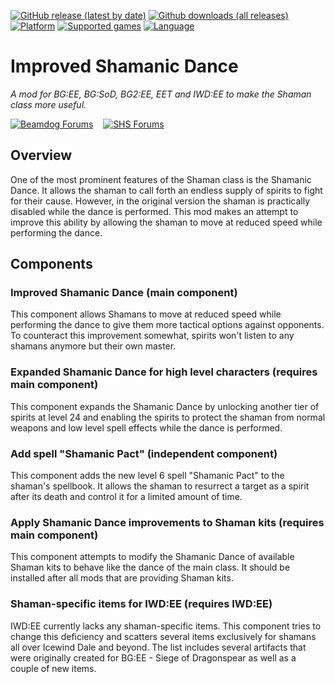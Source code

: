 [![GitHub release (latest by date)](https://img.shields.io/github/v/release/Argent77/A7-ImprovedShamanicDance?color=darkred&include_prereleases&label=latest%20release)](https://github.com/Argent77/A7-ImprovedShamanicDance/releases/latest)
[![Github downloads (all releases)](https://img.shields.io/github/downloads/Argent77/A7-ImprovedShamanicDance/total.svg?color=gold)](https://github.com/Argent77/A7-ImprovedShamanicDance/releases)
[![Platform](https://img.shields.io/static/v1?label=platform&message=Windows%20%7C%20macOS%20%7C%20Linux%20%7C%20Project%20Infinity&color=informational)](https://github.com/Argent77/A7-ImprovedShamanicDance/releases/latest)
[![Supported games](https://img.shields.io/static/v1?label=supported%20games&message=BG%3AEE%20%7C%20SoD%20%7C%20BG2%3AEE%20%7C%20EET%20%7C%20IWD%3AEE&color=indigo)](https://github.com/Argent77/A7-ImprovedShamanicDance)
[![Language](https://img.shields.io/static/v1?label=language&message=English%20%7C%20French%20%7C%20German%20%7C%20Italian%20%7C%20Polish&color=limegreen)](https://github.com/Argent77/A7-ImprovedShamanicDance)

# Improved Shamanic Dance
*A mod for BG:EE, BG:SoD, BG2:EE, EET and IWD:EE to make the Shaman class more useful.*

[![Beamdog Forums](https://img.shields.io/static/v1?label=Discussion&message=Beamdog%20Forums&color=444&labelColor=eee&style=for-the-badge)](https://forums.beamdog.com/discussion/58676 "Beamdog Forums")
&nbsp;&nbsp;
[![SHS Forums](https://img.shields.io/static/v1?label=Discussion&message=SHS%20Forums&color=951514&labelColor=eee&style=for-the-badge)](http://www.shsforums.net/topic/59265-mod-improved-shamanic-dance/ "Spellhold Studios Forums")

## Overview
One of the most prominent features of the Shaman class is the Shamanic Dance. It allows the shaman to call forth an endless supply of spirits to fight for their cause. However, in the original version the shaman is practically disabled while the dance is performed. This mod makes an attempt to improve this ability by allowing the shaman to move at reduced speed while performing the dance.


## Components

### Improved Shamanic Dance (main component)

This component allows Shamans to move at reduced speed while performing the dance to give them more tactical options against opponents. To counteract this improvement somewhat, spirits won't listen to any shamans anymore but their own master.


### Expanded Shamanic Dance for high level characters (requires main component)

This component expands the Shamanic Dance by unlocking another tier of spirits at level 24 and enabling the spirits to protect the shaman from normal weapons and low level spell effects while the dance is performed.


### Add spell "Shamanic Pact" (independent component)

This component adds the new level 6 spell "Shamanic Pact" to the shaman's spellbook. It allows the shaman to resurrect a target as a spirit after its death and control it for a limited amount of time.


### Apply Shamanic Dance improvements to Shaman kits (requires main component)

This component attempts to modify the Shamanic Dance of available Shaman kits to behave like the dance of the main class. It should be installed after all mods that are providing Shaman kits.


### Shaman-specific items for IWD:EE (requires IWD:EE)

IWD:EE currently lacks any shaman-specific items. This component tries to change this deficiency and scatters several items exclusively for shamans all over Icewind Dale and beyond. The list includes several artifacts that were originally created for BG:EE - Siege of Dragonspear as well as a couple of new items.
